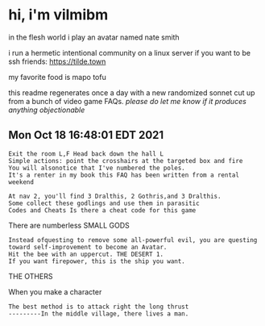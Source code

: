 # hi, i'm vilmibm

in the flesh world i play an avatar named nate smith

i run a hermetic intentional community on a linux server if you want to be ssh friends: https://tilde.town

my favorite food is mapo tofu

this readme regenerates once a day with a new randomized sonnet cut up from a bunch of video game FAQs.
_please do let me know if it produces anything objectionable_

## Mon Oct 18 16:48:01 EDT 2021

    Exit the room L,F Head back down the hall L
    Simple actions: point the crosshairs at the targeted box and fire
    You will alsonotice that I've numbered the poles.
    It's a renter in my book this FAQ has been written from a rental weekend
    
    At nav 2, you'll find 3 Dralthis, 2 Gothris,and 3 Dralthis.
    Some collect these godlings and use them in parasitic
    Codes and Cheats Is there a cheat code for this game
      There are numberless SMALL GODS
    
    Instead ofquesting to remove some all-powerful evil, you are questing toward self-improvement to become an Avatar.
    Hit the bee with an uppercut. THE DESERT 1.
    If you want firepower, this is the ship you want.
      THE OTHERS  When you make a character
    
    The best method is to attack right the long thrust
    ---------In the middle village, there lives a man.
